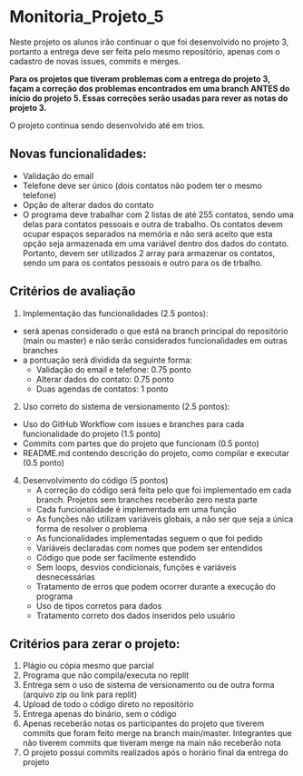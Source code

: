 # Monitoria_Projeto_5

Neste projeto os alunos irão continuar o que foi desenvolvido no projeto 3, portanto a entrega deve ser feita pelo mesmo repositório, apenas com o cadastro de novas issues, commits e merges.

**Para os projetos que tiveram problemas com a entrega do projeto 3, façam a correção dos problemas encontrados em uma branch ANTES do início do projeto 5. Essas correções serão usadas para rever as notas do projeto 3.**

O projeto continua sendo desenvolvido até em trios. 

## Novas funcionalidades:
 - Validação do email
 - Telefone deve ser único (dois contatos não podem ter o mesmo telefone)
 - Opção de alterar dados do contato
 - O programa deve trabalhar com 2 listas de até 255 contatos, sendo uma delas para contatos pessoais e outra de trabalho. Os contatos devem ocupar espaços separados na memória e não será aceito que esta opção seja armazenada em uma variável dentro dos dados do contato. Portanto, devem ser utilizados 2 array para armazenar os contatos, sendo um para os contatos pessoais e outro para os de trbalho.

## Critérios de avaliação

1. Implementação das funcionalidades (2.5 pontos):
  - será apenas considerado o que está na branch principal do repositório (main ou master) e não serão considerados funcionalidades em outras branches
  - a pontuação será dividida da seguinte forma:
    - Validação do email e telefone: 0.75 ponto
    - Alterar dados do contato: 0.75 ponto
    - Duas agendas de contatos: 1 ponto

2. Uso correto do sistema de versionamento (2.5 pontos):
  - Uso do GitHub Workflow com issues e branches para cada funcionalidade do projeto (1.5 ponto)
  - Commits com partes que do projeto que funcionam (0.5 ponto)
  - README.md contendo descrição do projeto, como compilar e executar (0.5 ponto)

4. Desenvolvimento do código (5 pontos)
   - A correção do código será feita pelo que foi implementado em cada branch. Projetos sem branches receberão zero nesta parte
   - Cada funcionalidade é implementada em uma função
   - As funções não utilizam variáveis globais, a não ser que seja a única forma de resolver o problema
   - As funcionalidades implementadas seguem o que foi pedido
   - Variáveis declaradas com nomes que podem ser entendidos
   - Código que pode ser facilmente estendido
   - Sem loops, desvios condicionais, funções e variáveis desnecessárias
   - Tratamento de erros que podem ocorrer durante a execução do programa
   - Uso de tipos corretos para dados
   - Tratamento correto dos dados inseridos pelo usuário

## Critérios para zerar o projeto:
1. Plágio ou cópia mesmo que parcial
2. Programa que não compila/executa no replit
3. Entrega sem o uso de sistema de versionamento ou de outra forma (arquivo zip ou link para replit)
4. Upload de todo o código direto no repositório
5. Entrega apenas do binário, sem o código
6. Apenas receberão notas os participantes do projeto que tiverem commits que foram feito merge na branch main/master. Integrantes que não tiverem commits que tiveram merge na main não receberão nota
7. O projeto possui commits realizados após o horário final da entrega do projeto
